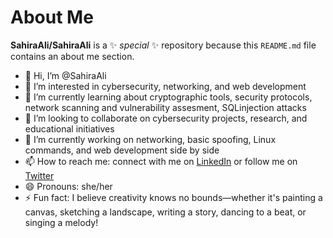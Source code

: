 # About Me

**SahiraAli/SahiraAli** is a ✨ _special_ ✨ repository because this `README.md` file contains an about me section. 

- 👋 Hi, I’m @SahiraAli
- 👀 I’m interested in cybersecurity, networking, and web development
- 🌱 I’m currently learning about cryptographic tools, security protocols, network scanning and vulnerability assesment, SQLinjection attacks
- 💞️ I’m looking to collaborate on cybersecurity projects, research, and educational initiatives
- 🔭 I’m currently working on networking, basic spoofing, Linux commands, and web development side by side
- 📫 How to reach me: connect with me on [LinkedIn](https://www.linkedin.com/in/sahira-ali-0a19512a9/) or follow me on [Twitter](https://x.com/SahiraAli0896)
- 😄 Pronouns: she/her
- ⚡ Fun fact: I believe creativity knows no bounds—whether it's painting a canvas, sketching a landscape, writing a story, dancing to a beat, or singing a melody!
